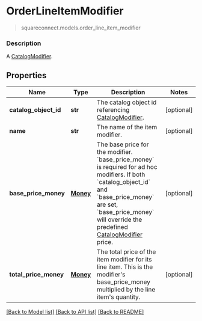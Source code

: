 # OrderLineItemModifier
> squareconnect.models.order_line_item_modifier

### Description

A [CatalogModifier](#type-catalogmodifier).

## Properties
Name | Type | Description | Notes
------------ | ------------- | ------------- | -------------
**catalog_object_id** | **str** | The catalog object id referencing [CatalogModifier](#type-catalogmodifier). | [optional]
**name** | **str** | The name of the item modifier. | [optional]
**base_price_money** | [**Money**](Money.md) | The base price for the modifier.  &#x60;base_price_money&#x60; is required for ad hoc modifiers. If both &#x60;catalog_object_id&#x60; and &#x60;base_price_money&#x60; are set, &#x60;base_price_money&#x60; will override the predefined [CatalogModifier](#type-catalogmodifier) price. | [optional]
**total_price_money** | [**Money**](Money.md) | The total price of the item modifier for its line item. This is the modifier&#39;s base_price_money multiplied by the line item&#39;s quantity. | [optional]

[[Back to Model list]](../README.md#documentation-for-models) [[Back to API list]](../README.md#documentation-for-api-endpoints) [[Back to README]](../README.md)



